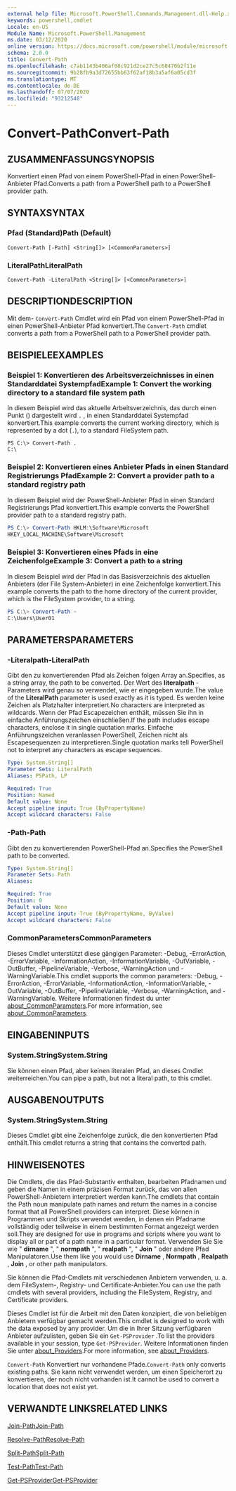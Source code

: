 ```yaml
---
external help file: Microsoft.PowerShell.Commands.Management.dll-Help.xml
keywords: powershell,cmdlet
Locale: en-US
Module Name: Microsoft.PowerShell.Management
ms.date: 03/12/2020
online version: https://docs.microsoft.com/powershell/module/microsoft.powershell.management/convert-path?view=powershell-6&WT.mc_id=ps-gethelp
schema: 2.0.0
title: Convert-Path
ms.openlocfilehash: c7ab1143b406af08c921d2ce27c5c60470b2f11e
ms.sourcegitcommit: 9b28fb9a3d72655bb63f62af18b3a5af6a05cd3f
ms.translationtype: MT
ms.contentlocale: de-DE
ms.lasthandoff: 07/07/2020
ms.locfileid: "93212548"
---
```

# <span data-ttu-id="2e583-103">Convert-Path</span><span class="sxs-lookup"><span data-stu-id="2e583-103">Convert-Path</span></span>

## <span data-ttu-id="2e583-104">ZUSAMMENFASSUNG</span><span class="sxs-lookup"><span data-stu-id="2e583-104">SYNOPSIS</span></span>
<span data-ttu-id="2e583-105">Konvertiert einen Pfad von einem PowerShell-Pfad in einen PowerShell-Anbieter Pfad.</span><span class="sxs-lookup"><span data-stu-id="2e583-105">Converts a path from a PowerShell path to a PowerShell provider path.</span></span>

## <span data-ttu-id="2e583-106">SYNTAX</span><span class="sxs-lookup"><span data-stu-id="2e583-106">SYNTAX</span></span>

### <span data-ttu-id="2e583-107">Pfad (Standard)</span><span class="sxs-lookup"><span data-stu-id="2e583-107">Path (Default)</span></span>

```
Convert-Path [-Path] <String[]> [<CommonParameters>]
```

### <span data-ttu-id="2e583-108">LiteralPath</span><span class="sxs-lookup"><span data-stu-id="2e583-108">LiteralPath</span></span>

```
Convert-Path -LiteralPath <String[]> [<CommonParameters>]
```

## <span data-ttu-id="2e583-109">DESCRIPTION</span><span class="sxs-lookup"><span data-stu-id="2e583-109">DESCRIPTION</span></span>

<span data-ttu-id="2e583-110">Mit dem- `Convert-Path` Cmdlet wird ein Pfad von einem PowerShell-Pfad in einen PowerShell-Anbieter Pfad konvertiert.</span><span class="sxs-lookup"><span data-stu-id="2e583-110">The `Convert-Path` cmdlet converts a path from a PowerShell path to a PowerShell provider path.</span></span>

## <span data-ttu-id="2e583-111">BEISPIELE</span><span class="sxs-lookup"><span data-stu-id="2e583-111">EXAMPLES</span></span>

### <span data-ttu-id="2e583-112">Beispiel 1: Konvertieren des Arbeitsverzeichnisses in einen Standarddatei Systempfad</span><span class="sxs-lookup"><span data-stu-id="2e583-112">Example 1: Convert the working directory to a standard file system path</span></span>

<span data-ttu-id="2e583-113">In diesem Beispiel wird das aktuelle Arbeitsverzeichnis, das durch einen Punkt () dargestellt wird `.` , in einen Standarddatei Systempfad konvertiert.</span><span class="sxs-lookup"><span data-stu-id="2e583-113">This example converts the current working directory, which is represented by a dot (`.`), to a standard FileSystem path.</span></span>

```
PS C:\> Convert-Path .
C:\
```

### <span data-ttu-id="2e583-114">Beispiel 2: Konvertieren eines Anbieter Pfads in einen Standard Registrierungs Pfad</span><span class="sxs-lookup"><span data-stu-id="2e583-114">Example 2: Convert a provider path to a standard registry path</span></span>

<span data-ttu-id="2e583-115">In diesem Beispiel wird der PowerShell-Anbieter Pfad in einen Standard Registrierungs Pfad konvertiert.</span><span class="sxs-lookup"><span data-stu-id="2e583-115">This example converts the PowerShell provider path to a standard registry path.</span></span>

```powershell
PS C:\> Convert-Path HKLM:\Software\Microsoft
HKEY_LOCAL_MACHINE\Software\Microsoft
```

### <span data-ttu-id="2e583-116">Beispiel 3: Konvertieren eines Pfads in eine Zeichenfolge</span><span class="sxs-lookup"><span data-stu-id="2e583-116">Example 3: Convert a path to a string</span></span>

<span data-ttu-id="2e583-117">In diesem Beispiel wird der Pfad in das Basisverzeichnis des aktuellen Anbieters (der File System-Anbieter) in eine Zeichenfolge konvertiert.</span><span class="sxs-lookup"><span data-stu-id="2e583-117">This example converts the path to the home directory of the current provider, which is the FileSystem provider, to a string.</span></span>

```powershell
PS C:\> Convert-Path ~
C:\Users\User01
```

## <span data-ttu-id="2e583-118">PARAMETERS</span><span class="sxs-lookup"><span data-stu-id="2e583-118">PARAMETERS</span></span>

### <span data-ttu-id="2e583-119">-Literalpath</span><span class="sxs-lookup"><span data-stu-id="2e583-119">-LiteralPath</span></span>

<span data-ttu-id="2e583-120">Gibt den zu konvertierenden Pfad als Zeichen folgen Array an.</span><span class="sxs-lookup"><span data-stu-id="2e583-120">Specifies, as a string array, the path to be converted.</span></span> <span data-ttu-id="2e583-121">Der Wert des **literalpath** -Parameters wird genau so verwendet, wie er eingegeben wurde.</span><span class="sxs-lookup"><span data-stu-id="2e583-121">The value of the **LiteralPath** parameter is used exactly as it is typed.</span></span> <span data-ttu-id="2e583-122">Es werden keine Zeichen als Platzhalter interpretiert.</span><span class="sxs-lookup"><span data-stu-id="2e583-122">No characters are interpreted as wildcards.</span></span> <span data-ttu-id="2e583-123">Wenn der Pfad Escapezeichen enthält, müssen Sie ihn in einfache Anführungszeichen einschließen.</span><span class="sxs-lookup"><span data-stu-id="2e583-123">If the path includes escape characters, enclose it in single quotation marks.</span></span> <span data-ttu-id="2e583-124">Einfache Anführungszeichen veranlassen PowerShell, Zeichen nicht als Escapesequenzen zu interpretieren.</span><span class="sxs-lookup"><span data-stu-id="2e583-124">Single quotation marks tell PowerShell not to interpret any characters as escape sequences.</span></span>

```yaml
Type: System.String[]
Parameter Sets: LiteralPath
Aliases: PSPath, LP

Required: True
Position: Named
Default value: None
Accept pipeline input: True (ByPropertyName)
Accept wildcard characters: False
```

### <span data-ttu-id="2e583-125">-Path</span><span class="sxs-lookup"><span data-stu-id="2e583-125">-Path</span></span>

<span data-ttu-id="2e583-126">Gibt den zu konvertierenden PowerShell-Pfad an.</span><span class="sxs-lookup"><span data-stu-id="2e583-126">Specifies the PowerShell path to be converted.</span></span>

```yaml
Type: System.String[]
Parameter Sets: Path
Aliases:

Required: True
Position: 0
Default value: None
Accept pipeline input: True (ByPropertyName, ByValue)
Accept wildcard characters: False
```

### <span data-ttu-id="2e583-127">CommonParameters</span><span class="sxs-lookup"><span data-stu-id="2e583-127">CommonParameters</span></span>

<span data-ttu-id="2e583-128">Dieses Cmdlet unterstützt diese gängigen Parameter: -Debug, -ErrorAction, -ErrorVariable, -InformationAction, -InformationVariable, -OutVariable, -OutBuffer, -PipelineVariable, -Verbose, -WarningAction und -WarningVariable.</span><span class="sxs-lookup"><span data-stu-id="2e583-128">This cmdlet supports the common parameters: -Debug, -ErrorAction, -ErrorVariable, -InformationAction, -InformationVariable, -OutVariable, -OutBuffer, -PipelineVariable, -Verbose, -WarningAction, and -WarningVariable.</span></span> <span data-ttu-id="2e583-129">Weitere Informationen findest du unter [about_CommonParameters](https://go.microsoft.com/fwlink/?LinkID=113216).</span><span class="sxs-lookup"><span data-stu-id="2e583-129">For more information, see [about_CommonParameters](https://go.microsoft.com/fwlink/?LinkID=113216).</span></span>

## <span data-ttu-id="2e583-130">EINGABEN</span><span class="sxs-lookup"><span data-stu-id="2e583-130">INPUTS</span></span>

### <span data-ttu-id="2e583-131">System.String</span><span class="sxs-lookup"><span data-stu-id="2e583-131">System.String</span></span>

<span data-ttu-id="2e583-132">Sie können einen Pfad, aber keinen literalen Pfad, an dieses Cmdlet weiterreichen.</span><span class="sxs-lookup"><span data-stu-id="2e583-132">You can pipe a path, but not a literal path, to this cmdlet.</span></span>

## <span data-ttu-id="2e583-133">AUSGABEN</span><span class="sxs-lookup"><span data-stu-id="2e583-133">OUTPUTS</span></span>

### <span data-ttu-id="2e583-134">System.String</span><span class="sxs-lookup"><span data-stu-id="2e583-134">System.String</span></span>

<span data-ttu-id="2e583-135">Dieses Cmdlet gibt eine Zeichenfolge zurück, die den konvertierten Pfad enthält.</span><span class="sxs-lookup"><span data-stu-id="2e583-135">This cmdlet returns a string that contains the converted path.</span></span>

## <span data-ttu-id="2e583-136">HINWEISE</span><span class="sxs-lookup"><span data-stu-id="2e583-136">NOTES</span></span>

<span data-ttu-id="2e583-137">Die Cmdlets, die das Pfad-Substantiv enthalten, bearbeiten Pfadnamen und geben die Namen in einem präzisen Format zurück, das von allen PowerShell-Anbietern interpretiert werden kann.</span><span class="sxs-lookup"><span data-stu-id="2e583-137">The cmdlets that contain the Path noun manipulate path names and return the names in a concise format that all PowerShell providers can interpret.</span></span> <span data-ttu-id="2e583-138">Diese können in Programmen und Skripts verwendet werden, in denen ein Pfadname vollständig oder teilweise in einem bestimmten Format angezeigt werden soll.</span><span class="sxs-lookup"><span data-stu-id="2e583-138">They are designed for use in programs and scripts where you want to display all or part of a path name in a particular format.</span></span> <span data-ttu-id="2e583-139">Verwenden Sie Sie wie " **dirname** ", " **normpath** ", " **realpath** ", " **Join** " oder andere Pfad Manipulatoren.</span><span class="sxs-lookup"><span data-stu-id="2e583-139">Use them like you would use **Dirname** , **Normpath** , **Realpath** , **Join** , or other path manipulators.</span></span>

<span data-ttu-id="2e583-140">Sie können die Pfad-Cmdlets mit verschiedenen Anbietern verwenden, u. a. dem FileSystem-, Registry- und Certificate-Anbieter.</span><span class="sxs-lookup"><span data-stu-id="2e583-140">You can use the path cmdlets with several providers, including the FileSystem, Registry, and Certificate providers.</span></span>

<span data-ttu-id="2e583-141">Dieses Cmdlet ist für die Arbeit mit den Daten konzipiert, die von beliebigen Anbietern verfügbar gemacht werden.</span><span class="sxs-lookup"><span data-stu-id="2e583-141">This cmdlet is designed to work with the data exposed by any provider.</span></span> <span data-ttu-id="2e583-142">Um die in Ihrer Sitzung verfügbaren Anbieter aufzulisten, geben Sie ein `Get-PSProvider` .</span><span class="sxs-lookup"><span data-stu-id="2e583-142">To list the providers available in your session, type `Get-PSProvider`.</span></span> <span data-ttu-id="2e583-143">Weitere Informationen finden Sie unter [about_Providers](../Microsoft.PowerShell.Core/About/about_Providers.md).</span><span class="sxs-lookup"><span data-stu-id="2e583-143">For more information, see [about_Providers](../Microsoft.PowerShell.Core/About/about_Providers.md).</span></span>

<span data-ttu-id="2e583-144">`Convert-Path` Konvertiert nur vorhandene Pfade.</span><span class="sxs-lookup"><span data-stu-id="2e583-144">`Convert-Path` only converts existing paths.</span></span> <span data-ttu-id="2e583-145">Sie kann nicht verwendet werden, um einen Speicherort zu konvertieren, der noch nicht vorhanden ist.</span><span class="sxs-lookup"><span data-stu-id="2e583-145">It cannot be used to convert a location that does not exist yet.</span></span>

## <span data-ttu-id="2e583-146">VERWANDTE LINKS</span><span class="sxs-lookup"><span data-stu-id="2e583-146">RELATED LINKS</span></span>

[<span data-ttu-id="2e583-147">Join-Path</span><span class="sxs-lookup"><span data-stu-id="2e583-147">Join-Path</span></span>](Join-Path.md)

[<span data-ttu-id="2e583-148">Resolve-Path</span><span class="sxs-lookup"><span data-stu-id="2e583-148">Resolve-Path</span></span>](Resolve-Path.md)

[<span data-ttu-id="2e583-149">Split-Path</span><span class="sxs-lookup"><span data-stu-id="2e583-149">Split-Path</span></span>](Split-Path.md)

[<span data-ttu-id="2e583-150">Test-Path</span><span class="sxs-lookup"><span data-stu-id="2e583-150">Test-Path</span></span>](Test-Path.md)

[<span data-ttu-id="2e583-151">Get-PSProvider</span><span class="sxs-lookup"><span data-stu-id="2e583-151">Get-PSProvider</span></span>](Get-PSProvider.md)
